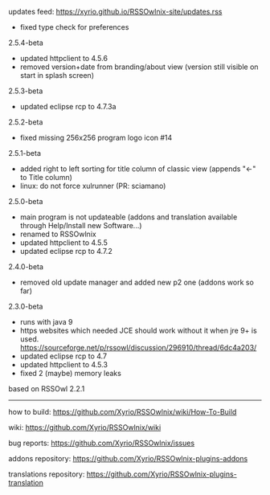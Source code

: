updates feed: https://xyrio.github.io/RSSOwlnix-site/updates.rss


- fixed type check for preferences

2.5.4-beta
- updated httpclient to 4.5.6
- removed version+date from branding/about view (version still visible on start in splash screen)

2.5.3-beta
- updated eclipse rcp to 4.7.3a

2.5.2-beta
- fixed missing 256x256 program logo icon #14

2.5.1-beta
- added right to left sorting for title column of classic view (appends "<-" to Title column)
- linux: do not force xulrunner (PR: sciamano)

2.5.0-beta
- main program is not updateable (addons and translation available through Help/Install new Software...)
- renamed to RSSOwlnix
- updated httpclient to 4.5.5
- updated eclipse rcp to 4.7.2

2.4.0-beta
- removed old update manager and added new p2 one (addons work so far)

2.3.0-beta
- runs with java 9
- https websites which needed JCE should work without it when jre 9+ is used. https://sourceforge.net/p/rssowl/discussion/296910/thread/6dc4a203/
- updated eclipse rcp to 4.7
- updated httpclient to 4.5.3
- fixed 2 (maybe) memory leaks

based on RSSOwl 2.2.1

---

how to build: https://github.com/Xyrio/RSSOwlnix/wiki/How-To-Build

wiki: https://github.com/Xyrio/RSSOwlnix/wiki

bug reports: https://github.com/Xyrio/RSSOwlnix/issues

addons repository: https://github.com/Xyrio/RSSOwlnix-plugins-addons

translations repository: https://github.com/Xyrio/RSSOwlnix-plugins-translation
